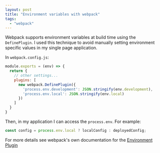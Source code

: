 ```yaml
---
layout: post
title: "Environment variables with webpack"
tags: 
  - "webpack" 
---
```


Webpack supports environment variables at build time using the `DefinePlugin`. I used this technique to avoid manually setting environment specific values in my single page application. 

In `webpack.config.js`:

```js
module.exports = (env) => {
  return {    
    // other settings...
    plugins: [
      new webpack.DefinePlugin({
        'process.env.development': JSON.stringify(env.development),
        'process.env.local': JSON.stringify(env.local)
      })
    ]
  }
}
```

Then, in my application I can access the `process.env`. For example:

```js
const config = process.env.local ? localConfig : deployedConfig;
```

For more details see webpack's own documentation for the [Environment Plugin](https://webpack.js.org/plugins/environment-plugin/)